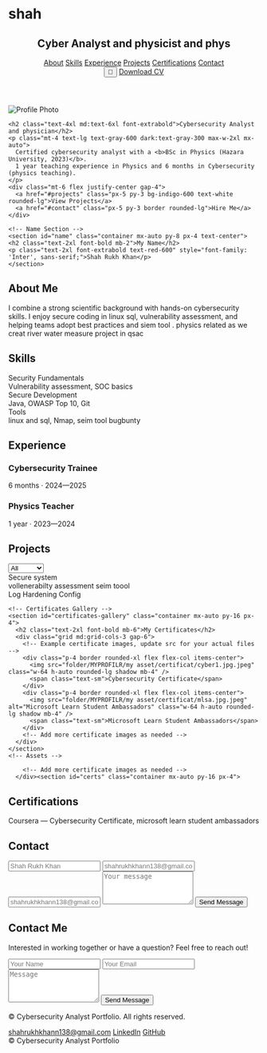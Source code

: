 # shah

<html lang="en" class="scroll-smooth">
<head>
  <meta charset="UTF-8" />
  <meta name="viewport" content="width=device-width, initial-scale=1" />
  <title>Cybersecurity Analyst Portfolio and physicist</title>

  <!-- Tailwind CSS -->
  <script src="https://cdn.tailwindcss.com"></script>

  <!-- Google Fonts -->
  <link href="https://fonts.googleapis.com/css2?family=Inter:wght@400;600;800&display=swap" rel="stylesheet" />

  <style>
    body { font-family: 'Inter', sans-serif; }
    .link-underline { position: relative; }
    .link-underline:after {
      content: "";
      position: absolute;
      left: 0; bottom: -2px;
      width: 100%; height: 2px;
      background: currentColor;
      transform: scaleX(0);
      transform-origin: left;
      transition: transform .25s ease;
      opacity: 0.6;
    }
    .link-underline:hover:after { transform: scaleX(1); }
  </style>
</head>
<body class="bg-white text-slate-900 dark:bg-slate-950 dark:text-slate-100 transition-colors">

  <!-- Navbar -->
  <header class="sticky top-0 bg-white/80 dark:bg-slate-950/80 backdrop-blur z-40 border-b border-slate-200 dark:border-slate-800">
    <nav class="container mx-auto flex justify-between items-center py-4 px-4">
      <h1 class="text-lg font-bold">Cyber Analyst and physicist and phys</h1>
      <div class="flex gap-6 text-sm">
        <a href="#about" class="hover:opacity-80">About</a>
        <a href="#skills" class="hover:opacity-80">Skills</a>
        <a href="#experience" class="hover:opacity-80">Experience</a>
        <a href="#projects" class="hover:opacity-80">Projects</a>
        <a href="#certs" class="hover:opacity-80">Certifications</a>
        <a href="#contact" class="hover:opacity-80">Contact</a>
      </div>
      <div class="flex gap-2">
        <button id="themeToggle" class="px-3 py-2 border rounded-lg">🌙</button>
        <a id="downloadCV" href="#" class="px-3 py-2 bg-indigo-600 text-white rounded-lg">Download CV</a>
      </div>
    </nav>
  </header>

  
  </section>
<!-- Hero Section -->
<section id="home" class="container mx-auto py-16 px-4 text-center">
  <div class="flex flex-col items-center">
    <!-- Profile Photo -->
    <img src="folder/MYPROFILR/profile.jpg.jpg" alt="Profile Photo"
         class="w-40 h-40 rounded-full border-4 border-indigo-600 shadow-lg mb-6 object-cover" />

    <h2 class="text-4xl md:text-6xl font-extrabold">Cybersecurity Analyst and physician</h2>
    <p class="mt-4 text-lg text-gray-600 dark:text-gray-300 max-w-2xl mx-auto">
      Certified cybersecurity analyst with a <b>BSc in Physics (Hazara University, 2023)</b>.
      1 year teaching experience in Physics and 6 months in Cybersecurity (physics teaching).
    </p>
    <div class="mt-6 flex justify-center gap-4">
      <a href="#projects" class="px-5 py-3 bg-indigo-600 text-white rounded-lg">View Projects</a>
      <a href="#contact" class="px-5 py-3 border rounded-lg">Hire Me</a>
    </div>
  </div>
</section>

    <!-- Name Section -->
    <section id="name" class="container mx-auto py-8 px-4 text-center">
    <h2 class="text-2xl font-bold mb-2">My Name</h2>
    <p class="text-2xl font-extrabold text-red-600" style="font-family: 'Inter', sans-serif;">Shah Rukh Khan</p>
    </section>
  <!-- About -->
  <section id="about" class="container mx-auto py-16 px-4">
    <h2 class="text-2xl font-bold mb-4">About Me</h2>
    <p>
      I combine a strong scientific background with hands-on cybersecurity skills. 
      I enjoy secure coding in linux sql, vulnerability assessment, and helping teams adopt best practices and siem tool . physics related 
      as we creat river water measure project in qsac
    </p>
  </section>

  <!-- Skills -->
  <section id="skills" class="bg-slate-50 dark:bg-slate-900/40 py-16 px-4">
    <div class="container mx-auto">
      <h2 class="text-2xl font-bold mb-6">Skills</h2>
      <div class="grid md:grid-cols-3 gap-6">
        <div class="p-4 border rounded-xl">Security Fundamentals<br><span class="text-sm">Vulnerability assessment, SOC basics</span></div>
        <div class="p-4 border rounded-xl">Secure Development<br><span class="text-sm">Java, OWASP Top 10, Git</span></div>
        <div class="p-4 border rounded-xl">Tools<br><span class="text-sm">linux and sql, Nmap, seim tool  bugbunty</span></div>
      </div>
    </div>
  </section>

  <!-- Experience -->
  <section id="experience" class="container mx-auto py-16 px-4">
    <h2 class="text-2xl font-bold mb-6">Experience</h2>
    <div class="space-y-6">
      <div class="p-4 border rounded-xl">
        <h3 class="font-semibold">Cybersecurity Trainee </h3>
        <p class="text-sm">6 months · 2024—2025</p>
      </div>
      <div class="p-4 border rounded-xl">
        <h3 class="font-semibold">Physics Teacher</h3>
        <p class="text-sm">1 year · 2023—2024</p>
      </div>
    </div>
  </section>

  <!-- Projects -->
  <section id="projects" class="bg-slate-50 dark:bg-slate-900/40 py-16 px-4">
    <div class="container mx-auto">
      <div class="flex justify-between items-center mb-6">
        <h2 class="text-2xl font-bold">Projects</h2>
        <select id="filter" class="border rounded-lg px-3 py-2 text-sm">
          <option value="all">All</option>
          <option value="security">Security</option>
          <option value="java">Java</option>
        </select>
      </div>
      <div id="projectGrid" class="grid md:grid-cols-3 gap-6">
        <div data-tags="java security" class="p-4 border rounded-xl">Secure system</div>
        <div data-tags="security" class="p-4 border rounded-xl">vollenerabilty assessment seim toool</div>
        <div data-tags="java" class="p-4 border rounded-xl">Log Hardening Config</div>
      </div>
    </div>
  </section>

    <!-- Certificates Gallery -->
    <section id="certificates-gallery" class="container mx-auto py-16 px-4">
      <h2 class="text-2xl font-bold mb-6">My Certificates</h2>
      <div class="grid md:grid-cols-3 gap-6">
        <!-- Example certificate images, update src for your actual files -->
        <div class="p-4 border rounded-xl flex flex-col items-center">
          <img src="folder/MYPROFILR/my asset/certificat/cyber1.jpg.jpeg" class="w-64 h-auto rounded-lg shadow mb-4" />
          <span class="text-sm">Cybersecurity Certificate</span>
        </div>
        <div class="p-4 border rounded-xl flex flex-col items-center">
          <img src="folder/MYPROFILR/my asset/certificat/mlsa.jpg.jpeg" alt="Microsoft Learn Student Ambassadors" class="w-64 h-auto rounded-lg shadow mb-4" />
          <span class="text-sm">Microsoft Learn Student Ambassadors</span>
        </div>
        <!-- Add more certificate images as needed -->
      </div>
    </section>
    <!-- Assets -->
    
        <!-- Add more certificate images as needed -->
      </div><section id="certs" class="container mx-auto py-16 px-4">
  <h2 class="text-2xl font-bold mb-6">Certifications</h2>
  <div class="p-4 border rounded-xl">
    Coursera — Cybersecurity Certificate,
  microsoft learn student ambassadors
</section>
    </section>

  </section>

  <!-- Contact -->
  <section id="contact" class="bg-slate-50 dark:bg-slate-900/40 py-16 px-4">
    <div class="container mx-auto">
      <h2 class="text-2xl font-bold mb-6">Contact</h2>
      <form id="contactForm" class="space-y-4 max-w-lg">
  <input type="text" name="name" placeholder="Shah Rukh Khan" class="w-full border rounded-lg px-3 py-2" required />
  <input type="email" name="email" placeholder="shahrukhkhann138@gmail.com" class="w-full border rounded-lg px-3 py-2" required />
  <input type="email" name="email" placeholder="shahrukhkhann138@gmail.com" class="w-full border rounded-lg px-3 py-2" required />
  <textarea name="message" rows="4" placeholder="Your message" class="w-full border rounded-lg px-3 py-2" required></textarea>
  <button class="px-5 py-3 bg-indigo-600 text-white rounded-lg">Send Message</button>
  <p id="formStatus" class="text-sm mt-2"></p>
      </form>
    </div>
  </section>

<!-- Contact Me -->
<section id="contact" class="bg-gray-100 dark:bg-gray-800 py-16 px-4">
  <div class="container mx-auto">
    <h2 class="text-3xl font-bold mb-6 text-center">Contact Me</h2>
    <p class="text-center text-gray-600 dark:text-gray-300 mb-8">
      Interested in working together or have a question? Feel free to reach out!
    </p>
    <form id="contactForm" class="space-y-4 max-w-lg mx-auto">
      <input type="text" name="name" placeholder="Your Name"
             class="w-full border rounded-lg px-3 py-2" required />
      <input type="email" name="email" placeholder="Your Email"
             class="w-full border rounded-lg px-3 py-2" required />
      <textarea name="message" rows="4" placeholder="Message"
                class="w-full border rounded-lg px-3 py-2" required></textarea>
      <button class="px-5 py-3 bg-indigo-600 text-white rounded-lg w-full">
        Send Message
      </button>
      <p id="formStatus" class="text-sm mt-2 text-center"></p>
    </form>
  </div>
</section>
<!-- Footer -->
<footer class="bg-gray-900 text-gray-300 py-6 mt-12">
  <div class="container mx-auto px-4 flex flex-col md:flex-row items-center justify-between">
    <p class="text-sm">
      © <span id="year"></span> Cybersecurity Analyst Portfolio. All rights reserved.
    </p>
    <div class="flex gap-4 mt-4 md:mt-0">
      <a href="mailto:yourname@email.com" class="hover:text-white">shahrukhkhann138@gmail.com</a>
      <a href="https://www.linkedin.com/in/yourprofile" target="_blank" class="hover:text-white">LinkedIn</a>
      <a href="https://github.com/yourgithub" target="_blank" class="hover:text-white">GitHub</a>
    </div>
  </div>
</footer>


  <!-- Footer -->
  <footer class="container mx-auto py-6 text-center text-sm text-slate-500">
    © <span id="year"></span> Cybersecurity Analyst Portfolio
  </footer>

  <!-- Script -->
  <script src="script.js"></script>
</body>
</html>
